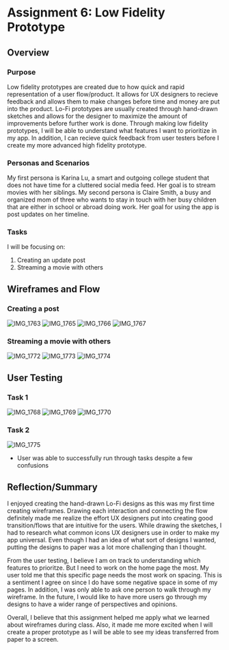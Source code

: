 # Assignment 6: Low Fidelity Prototype

## Overview 

### Purpose
Low fidelity prototypes are created due to how quick and rapid representation of a user flow/product. It allows for UX designers to recieve feedback and allows them to make changes before time and money are put into the product. Lo-Fi prototypes are usually created through hand-drawn sketches and allows for the designer to maximize the amount of improvements before further work is done. Through making low fidelity prototypes, I will be able to understand what features I want to prioritize in my app. In addition, I can recieve quick feedback from user testers before I create my more advanced high fidelity prototype. 

### Personas and Scenarios
My first persona is Karina Lu, a smart and outgoing college student that does not have time for a cluttered social media feed. Her goal is to stream movies with her siblings.
My second persona is Claire Smith, a busy and organized mom of three who wants to stay in touch with her busy children that are either in school or abroad doing work. Her goal for using the app is post updates on her timeline. 

### Tasks
I will be focusing on: 
1. Creating an update post
2. Streaming a movie with others

## Wireframes and Flow
### Creating a post
![IMG_1763](https://user-images.githubusercontent.com/119825654/237060819-3d57ad3e-e59a-4d9c-9ddc-dbbbcb9d0361.jpg)
![IMG_1765](https://user-images.githubusercontent.com/119825654/237060815-5fdd38f9-caf9-41d5-98cc-6309837eeb16.jpg)
![IMG_1766](https://user-images.githubusercontent.com/119825654/237060810-52210526-9a98-49bc-9454-33473af4a61f.jpg)
![IMG_1767](https://user-images.githubusercontent.com/119825654/237060806-4d7935b3-c10c-47dc-9f92-b199f52a6480.jpg)

### Streaming a movie with others
![IMG_1772](https://github.com/britslambs/DH110/assets/119825654/0f9a489b-86b4-4546-98e8-b41a84807340)
![IMG_1773](https://github.com/britslambs/DH110/assets/119825654/75a1bc15-3c70-4fec-bea1-964002abe342)
![IMG_1774](https://github.com/britslambs/DH110/assets/119825654/97b97a2f-4b16-4f27-b212-b96f3735c851)

## User Testing
### Task 1
![IMG_1768](https://github.com/britslambs/DH110/assets/119825654/fe75f3bb-f35c-4e22-8a53-278946509c11)
![IMG_1769](https://github.com/britslambs/DH110/assets/119825654/550bd710-0eca-47fc-8cd9-eceea837bd1c)
![IMG_1770](https://github.com/britslambs/DH110/assets/119825654/e4721cd7-8a82-4d12-a7c8-2402cd5d4ac8)
### Task 2
![IMG_1775](https://github.com/britslambs/DH110/assets/119825654/b9426d69-d39a-488d-82b5-81b978ca5086)
* User was able to successfully run through tasks despite a few confusions

## Reflection/Summary
I enjoyed creating the hand-drawn Lo-Fi designs as this was my first time creating wireframes. Drawing each interaction and connecting the flow definitely made me realize the effort UX designers put into creating good transition/flows that are intuitive for the users. While drawing the sketches, I had to research what common icons UX designers use in order to make my app universal. Even though I had an idea of what sort of designs I wanted, putting the designs to paper was a lot more challenging than I thought. 

From the user testing, I believe I am on track to understanding which features to prioritze. But I need to work on the home page the most. My user told me that this specific page needs the most work on spacing. This is a sentiment I agree on since I do have some negative space in some of my pages. In addition, I was only able to ask one person to walk through my wireframe. In the future, I would like to have more users go through my designs to have a wider range of perspectives and opinions.

Overall, I believe that this assignment helped me apply what we learned about wireframes during class. Also, it made me more excited when I will create a proper prototype as I will be able to see my ideas transferred from paper to a screen. 
